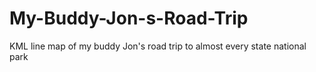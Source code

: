 # My-Buddy-Jon-s-Road-Trip
KML line map of my buddy Jon's road trip to almost every state national park
